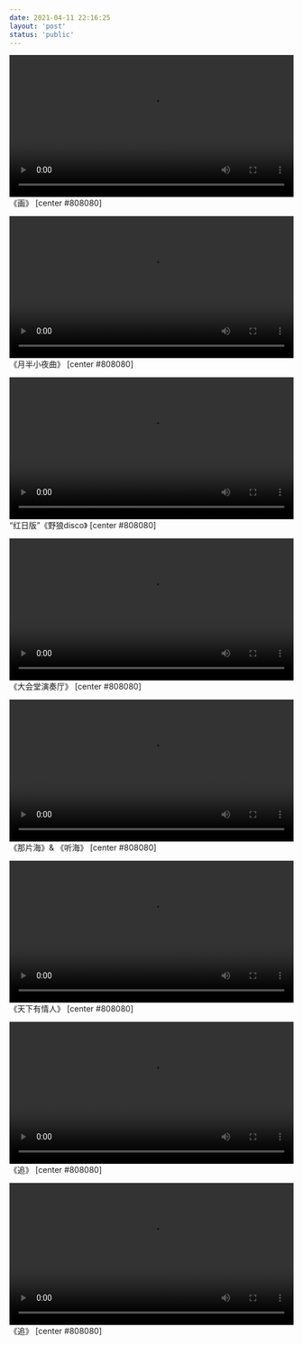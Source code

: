 ```yaml
---
date: 2021-04-11 22:16:25
layout: 'post'
status: 'public'
---
```

<video width="100%" controls="controls" border=0><source src="https://inz.oss-cn-beijing.aliyuncs.com/Videos/%E6%88%91%E4%BB%AC%E7%9A%84%E6%AD%8C/%E3%80%8A%E7%94%BB%E3%80%8B%E6%9D%8E%E5%85%8B%E5%8B%A4%E3%80%81%E5%91%A8%E6%B7%B1.mp4"></video>
《画》 [center #808080]

<video width="100%" controls="controls" border=0><source src="https://inz.oss-cn-beijing.aliyuncs.com/Videos/%E6%88%91%E4%BB%AC%E7%9A%84%E6%AD%8C/%E3%80%8A%E6%9C%88%E5%8D%8A%E5%B0%8F%E5%A4%9C%E6%9B%B2%E3%80%8B%E6%9D%8E%E5%85%8B%E5%8B%A4%E3%80%81%E5%91%A8%E6%B7%B1.mp4"></video>
《月半小夜曲》 [center #808080]

<video width="100%" controls="controls" border=0><source src="https://inz.oss-cn-beijing.aliyuncs.com/Videos/%E6%88%91%E4%BB%AC%E7%9A%84%E6%AD%8C/%E2%80%9C%E7%BA%A2%E6%97%A5%E7%89%88%E2%80%9D%E3%80%8A%E9%87%8E%E7%8B%BCdisco%E3%80%8B%E6%9D%8E%E5%85%8B%E5%8B%A4%E3%80%81%E5%91%A8%E6%B7%B1.mp4"></video>
“红日版”《野狼disco》 [center #808080]

<video width="100%" controls="controls" border=0><source src="https://inz.oss-cn-beijing.aliyuncs.com/Videos/%E6%88%91%E4%BB%AC%E7%9A%84%E6%AD%8C/%E3%80%8A%E5%A4%A7%E4%BC%9A%E5%A0%82%E6%BC%94%E5%A5%8F%E5%8E%85%E3%80%8B%E6%9D%8E%E5%85%8B%E5%8B%A4%E3%80%81%E5%91%A8%E6%B7%B1.mp4"></video>
《大会堂演奏厅》 [center #808080]

<video width="100%" controls="controls" border=0><source src="https://inz.oss-cn-beijing.aliyuncs.com/Videos/%E6%88%91%E4%BB%AC%E7%9A%84%E6%AD%8C/%E3%80%8A%E9%82%A3%E7%89%87%E6%B5%B7%26%E5%90%AC%E6%B5%B7%E3%80%8B%E6%9D%8E%E5%85%8B%E5%8B%A4%E3%80%81%E5%91%A8%E6%B7%B1.mp4"></video>
《那片海》& 《听海》 [center #808080]


<video width="100%" controls="controls" border=0><source src="https://inz.oss-cn-beijing.aliyuncs.com/Videos/%E6%88%91%E4%BB%AC%E7%9A%84%E6%AD%8C/%E3%80%8A%E5%A4%A9%E4%B8%8B%E6%9C%89%E6%83%85%E4%BA%BA%E3%80%8B%E6%9D%8E%E5%85%8B%E5%8B%A4%E3%80%81%E5%91%A8%E6%B7%B1.mp4"></video>
《天下有情人》 [center #808080]

<video width="100%" controls="controls" border=0><source src="https://inz.oss-cn-beijing.aliyuncs.com/Videos/%E6%88%91%E4%BB%AC%E7%9A%84%E6%AD%8C/%E3%80%8A%E8%BF%BD%E3%80%8B%E6%9D%8E%E5%85%8B%E5%8B%A4%E3%80%81%E5%91%A8%E6%B7%B1.mp4"></video>
《追》 [center #808080]



<video width="100%" controls="controls" border=0><source src="https://inz.oss-cn-beijing.aliyuncs.com/Videos/%E6%88%91%E4%BB%AC%E7%9A%84%E6%AD%8C/%E3%80%8A%E8%BF%BD%E3%80%8B%E6%9D%8E%E5%85%8B%E5%8B%A4%E3%80%81%E5%91%A8%E6%B7%B1.mp4"></video>
《追》 [center #808080]
